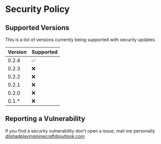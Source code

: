 # Security Policy

## Supported Versions

This is a list of versions currently being supported with security updates.

| Version | Supported          |
| ------- | ------------------ |
| 0.2.4   | :white_check_mark: |
| 0.2.3   | :x:                |
| 0.2.2   | :x:                |
| 0.2.1   | :x:                |
| 0.2.0   | :x:                |
| 0.1.*   | :x:                |

## Reporting a Vulnerability

If you find a security vulnerability don't open a issue,
mail me personally [dilshadplayingminecraft@outlook.com](mailto:dilshadplayingminecraft@outlook.com)
